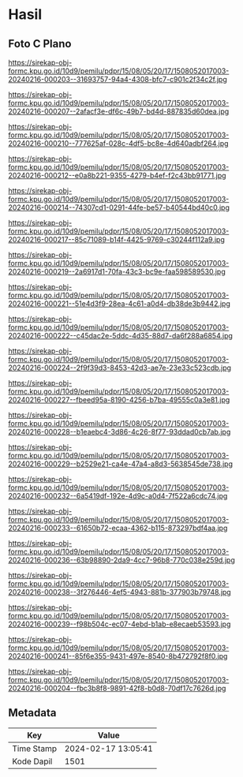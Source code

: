 # Hasil

## Foto C Plano

https://sirekap-obj-formc.kpu.go.id/10d9/pemilu/pdpr/15/08/05/20/17/1508052017003-20240216-000203--31693757-94a4-4308-bfc7-c901c2f34c2f.jpg

https://sirekap-obj-formc.kpu.go.id/10d9/pemilu/pdpr/15/08/05/20/17/1508052017003-20240216-000207--2afacf3e-df6c-49b7-bd4d-887835d60dea.jpg

https://sirekap-obj-formc.kpu.go.id/10d9/pemilu/pdpr/15/08/05/20/17/1508052017003-20240216-000210--777625af-028c-4df5-bc8e-4d640adbf264.jpg

https://sirekap-obj-formc.kpu.go.id/10d9/pemilu/pdpr/15/08/05/20/17/1508052017003-20240216-000212--e0a8b221-9355-4279-b4ef-f2c43bb91771.jpg

https://sirekap-obj-formc.kpu.go.id/10d9/pemilu/pdpr/15/08/05/20/17/1508052017003-20240216-000214--74307cd1-0291-44fe-be57-b40544bd40c0.jpg

https://sirekap-obj-formc.kpu.go.id/10d9/pemilu/pdpr/15/08/05/20/17/1508052017003-20240216-000217--85c71089-b14f-4425-9769-c30244f112a9.jpg

https://sirekap-obj-formc.kpu.go.id/10d9/pemilu/pdpr/15/08/05/20/17/1508052017003-20240216-000219--2a6917d1-70fa-43c3-bc9e-faa598589530.jpg

https://sirekap-obj-formc.kpu.go.id/10d9/pemilu/pdpr/15/08/05/20/17/1508052017003-20240216-000221--51e4d3f9-28ea-4c61-a0d4-db38de3b9442.jpg

https://sirekap-obj-formc.kpu.go.id/10d9/pemilu/pdpr/15/08/05/20/17/1508052017003-20240216-000222--c45dac2e-5ddc-4d35-88d7-da6f288a6854.jpg

https://sirekap-obj-formc.kpu.go.id/10d9/pemilu/pdpr/15/08/05/20/17/1508052017003-20240216-000224--2f9f39d3-8453-42d3-ae7e-23e33c523cdb.jpg

https://sirekap-obj-formc.kpu.go.id/10d9/pemilu/pdpr/15/08/05/20/17/1508052017003-20240216-000227--fbeed95a-8190-4256-b7ba-49555c0a3e81.jpg

https://sirekap-obj-formc.kpu.go.id/10d9/pemilu/pdpr/15/08/05/20/17/1508052017003-20240216-000228--b1eaebc4-3d86-4c26-8f77-93ddad0cb7ab.jpg

https://sirekap-obj-formc.kpu.go.id/10d9/pemilu/pdpr/15/08/05/20/17/1508052017003-20240216-000229--b2529e21-ca4e-47a4-a8d3-5638545de738.jpg

https://sirekap-obj-formc.kpu.go.id/10d9/pemilu/pdpr/15/08/05/20/17/1508052017003-20240216-000232--6a5419df-192e-4d9c-a0d4-7f522a6cdc74.jpg

https://sirekap-obj-formc.kpu.go.id/10d9/pemilu/pdpr/15/08/05/20/17/1508052017003-20240216-000233--61650b72-ecaa-4362-b115-873297bdf4aa.jpg

https://sirekap-obj-formc.kpu.go.id/10d9/pemilu/pdpr/15/08/05/20/17/1508052017003-20240216-000236--63b98890-2da9-4cc7-96b8-770c038e259d.jpg

https://sirekap-obj-formc.kpu.go.id/10d9/pemilu/pdpr/15/08/05/20/17/1508052017003-20240216-000238--3f276446-4ef5-4943-881b-377903b79748.jpg

https://sirekap-obj-formc.kpu.go.id/10d9/pemilu/pdpr/15/08/05/20/17/1508052017003-20240216-000239--f98b504c-ec07-4ebd-b1ab-e8ecaeb53593.jpg

https://sirekap-obj-formc.kpu.go.id/10d9/pemilu/pdpr/15/08/05/20/17/1508052017003-20240216-000241--85f6e355-9431-497e-8540-8b472792f8f0.jpg

https://sirekap-obj-formc.kpu.go.id/10d9/pemilu/pdpr/15/08/05/20/17/1508052017003-20240216-000204--fbc3b8f8-9891-42f8-b0d8-70df17c7626d.jpg


## Metadata

| Key        | Value               |
| ---------- | ------------------- |
| Time Stamp | 2024-02-17 13:05:41 |
| Kode Dapil | 1501                |



